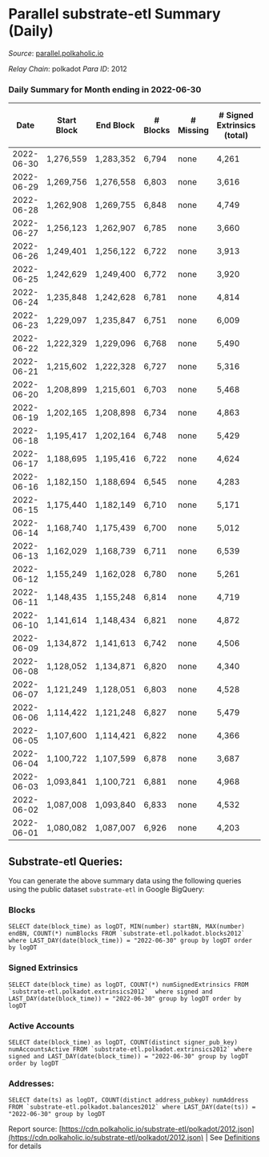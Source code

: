 # Parallel substrate-etl Summary (Daily)

_Source_: [parallel.polkaholic.io](https://parallel.polkaholic.io)

*Relay Chain*: polkadot
*Para ID*: 2012



### Daily Summary for Month ending in 2022-06-30


| Date | Start Block | End Block | # Blocks | # Missing | # Signed Extrinsics (total) | # Active Accounts | # Addresses with Balances | # Events | # Transfers | # XCM Transfers In | # XCM Transfers Out |
| ---- | ----------- | --------- | -------- | --------- | --------------------------- | ----------------- | ------------------------- | -------- | ----------- | ------------------ | ------------------- |
| 2022-06-30 | 1,276,559 | 1,283,352 | 6,794 | none  | 4,261 | 457 | 39,211 | 46,810 | 8,327 ($548,760.19) | 73 ($118,489.16) | 43 ($116,259.12) |
| 2022-06-29 | 1,269,756 | 1,276,558 | 6,803 | none  | 3,616 | 479 | 39,188 | 43,965 | 8,257 ($1,081,504.41) | 67 ($101,738.68) | 39 ($43,419.67) |
| 2022-06-28 | 1,262,908 | 1,269,755 | 6,848 | none  | 4,749 | 473 | 39,169 | 49,667 | 8,982 ($364,573.60) | 74 ($87,377.03) | 53 ($203,965.48) |
| 2022-06-27 | 1,256,123 | 1,262,907 | 6,785 | none  | 3,660 | 501 | 39,156 | 44,488 | 8,384 ($285,925.03) | 71 ($33,958.81) | 48 ($211,192.34) |
| 2022-06-26 | 1,249,401 | 1,256,122 | 6,722 | none  | 3,913 | 508 | 39,140 | 46,816 | 8,648 ($478,621.37) | 78 ($182,845.07) | 47 ($176,049.64) |
| 2022-06-25 | 1,242,629 | 1,249,400 | 6,772 | none  | 3,920 | 509 | 39,119 | 46,045 | 8,466 ($1,561,598.43) | 69 ($145,519.79) | 40 ($80,666.26) |
| 2022-06-24 | 1,235,848 | 1,242,628 | 6,781 | none  | 4,814 | 547 | 39,106 | 51,993 | 9,523 ($1,138,184.80) | 93 ($147,224.32) | 62 ($119,236.86) |
| 2022-06-23 | 1,229,097 | 1,235,847 | 6,751 | none  | 6,009 | 611 | 39,087 | 59,029 | 10,394 ($729,110.77) | 81 ($126,159.67) | 91 ($299,590.72) |
| 2022-06-22 | 1,222,329 | 1,229,096 | 6,768 | none  | 5,490 | 613 | 39,062 | 56,620 | 10,101 ($4,410,202.91) | 119 ($1,660,997.93) | 59 ($125,550.97) |
| 2022-06-21 | 1,215,602 | 1,222,328 | 6,727 | none  | 5,316 | 632 | 39,022 | 55,389 | 9,594 ($1,014,064.34) | 84 ($42,888.71) | 66 ($157,926.50) |
| 2022-06-20 | 1,208,899 | 1,215,601 | 6,703 | none  | 5,468 | 662 | 39,003 | 56,867 | 9,978 ($2,087,211.31) | 85 ($272,940.10) | 64 ($237,864.20) |
| 2022-06-19 | 1,202,165 | 1,208,898 | 6,734 | none  | 4,863 | 518 | 38,991 | 51,974 | 9,417 ($9,039,930.89) | 81 ($31,138.05) | 40 ($100,596.62) |
| 2022-06-18 | 1,195,417 | 1,202,164 | 6,748 | none  | 5,429 | 577 | 38,968 | 55,559 | 9,592 ($722,528.22) | 129 ($244,345.87) | 55 ($124,391.08) |
| 2022-06-17 | 1,188,695 | 1,195,416 | 6,722 | none  | 4,624 | 556 | 38,938 | 50,261 | 9,193 ($586,969.12) | 106 ($146,304.95) | 30 ($48,705.15) |
| 2022-06-16 | 1,182,150 | 1,188,694 | 6,545 | none  | 4,283 | 527 | 38,912 | 48,083 | 8,761 ($300,935.18) | 101 ($79,791.08) | 38 ($58,380.97) |
| 2022-06-15 | 1,175,440 | 1,182,149 | 6,710 | none  | 5,171 | 552 | 38,890 | 54,411 | 9,559 ($1,242,896.67) | 105 ($111,800.98) | 37 ($111,533.09) |
| 2022-06-14 | 1,168,740 | 1,175,439 | 6,700 | none  | 5,012 | 685 | 38,861 | 55,851 | 9,837 ($497,281.41) | 164 ($220,966.07) | 59 ($120,419.39) |
| 2022-06-13 | 1,162,029 | 1,168,739 | 6,711 | none  | 6,539 | 816 | 38,812 | 66,691 | 11,403 ($714,703.75) | 292 ($196,812.60) | 92 ($369,529.63) |
| 2022-06-12 | 1,155,249 | 1,162,028 | 6,780 | none  | 5,261 | 624 | 38,737 | 55,816 | 9,792 ($686,840.33) | 184 ($162,779.85) | 54 ($175,431.09) |
| 2022-06-11 | 1,148,435 | 1,155,248 | 6,814 | none  | 4,719 | 515 | 38,679 | 51,051 | 9,104 ($527,782.78) | 133 ($303,646.57) | 42 ($92,738.62) |
| 2022-06-10 | 1,141,614 | 1,148,434 | 6,821 | none  | 4,872 | 613 | 38,644 | 53,033 | 9,193 ($510,032.65) | 153 ($119,959.97) | 56 ($197,984.44) |
| 2022-06-09 | 1,134,872 | 1,141,613 | 6,742 | none  | 4,506 | 572 | 38,582 | 49,863 | 8,712 ($559,219.65) | 128 ($352,600.24) | 46 ($399,277.02) |
| 2022-06-08 | 1,128,052 | 1,134,871 | 6,820 | none  | 4,340 | 622 | 38,523 | 51,082 | 8,933 ($1,459,373.38) | 109 ($146,186.70) | 38 ($170,525.48) |
| 2022-06-07 | 1,121,249 | 1,128,051 | 6,803 | none  | 4,528 | 600 | 38,456 | 51,322 | 9,055 ($612,103.18) | 114 ($207,549.75) | 35 ($237,370.44) |
| 2022-06-06 | 1,114,422 | 1,121,248 | 6,827 | none  | 5,479 | 666 | 38,426 | 56,533 | 9,177 ($2,397,253.90) | 98 ($380,370.93) | 39 ($325,343.56) |
| 2022-06-05 | 1,107,600 | 1,114,421 | 6,822 | none  | 4,366 | 511 | 38,405 | 48,442 | 8,389 ($328,333.46) | 82 ($320,971.84) | 30 ($36,505.63) |
| 2022-06-04 | 1,100,722 | 1,107,599 | 6,878 | none  | 3,687 | 493 | 38,388 | 45,594 | 8,513 ($901,396.86) | 98 ($433,207.43) | 33 ($118,020.67) |
| 2022-06-03 | 1,093,841 | 1,100,721 | 6,881 | none  | 4,968 | 577 | 38,363 | 52,489 | 8,991 ($425,239.45) | 99 ($198,607.59) | 29 ($62,555.87) |
| 2022-06-02 | 1,087,008 | 1,093,840 | 6,833 | none  | 4,532 | 607 | 38,329 | 50,970 | 8,964 ($1,791,230.58) | 108 ($238,598.15) | 26 ($58,189.06) |
| 2022-06-01 | 1,080,082 | 1,087,007 | 6,926 | none  | 4,203 | 658 | 38,301 | 50,850 | 9,115 ($621,974.26) | 104 ($113,088.37) | 27 ($73,485.64) |

## Substrate-etl Queries:
You can generate the above summary data using the following queries using the public dataset `substrate-etl` in Google BigQuery:


### Blocks
```
SELECT date(block_time) as logDT, MIN(number) startBN, MAX(number) endBN, COUNT(*) numBlocks FROM `substrate-etl.polkadot.blocks2012`  where LAST_DAY(date(block_time)) = "2022-06-30" group by logDT order by logDT
```


### Signed Extrinsics
```
SELECT date(block_time) as logDT, COUNT(*) numSignedExtrinsics FROM `substrate-etl.polkadot.extrinsics2012`  where signed and LAST_DAY(date(block_time)) = "2022-06-30" group by logDT order by logDT
```


### Active Accounts
```
SELECT date(block_time) as logDT, COUNT(distinct signer_pub_key) numAccountsActive FROM `substrate-etl.polkadot.extrinsics2012` where signed and LAST_DAY(date(block_time)) = "2022-06-30" group by logDT order by logDT
```


### Addresses:
```
SELECT date(ts) as logDT, COUNT(distinct address_pubkey) numAddress FROM `substrate-etl.polkadot.balances2012` where LAST_DAY(date(ts)) = "2022-06-30" group by logDT
```



Report source: [https://cdn.polkaholic.io/substrate-etl/polkadot/2012.json](https://cdn.polkaholic.io/substrate-etl/polkadot/2012.json) | See [Definitions](/DEFINITIONS.md) for details
